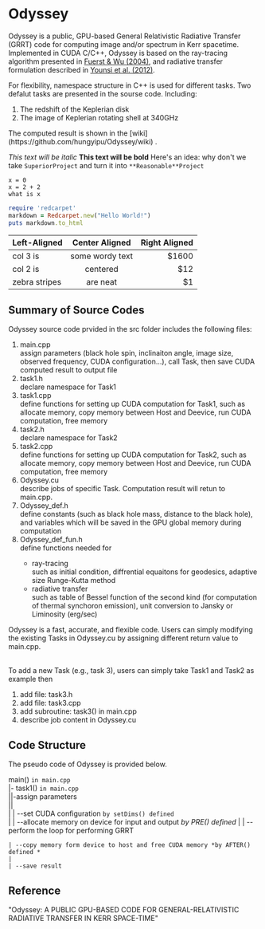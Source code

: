 # Odyssey
Odyssey is a public, GPU-based General Relativistic Radiative Transfer (GRRT) code for computing image and/or spectrum in Kerr spacetime. Implemented in CUDA C/C++, Odyssey is based on the ray-tracing algorithm presented in [Fuerst & Wu (2004)](http://adsabs.harvard.edu/abs/2004A%26A...424..733F), and radiative transfer formulation described in [Younsi et al. (2012)](http://adsabs.harvard.edu/abs/2012A%26A...545A..13Y).

For flexibility, namespace structure in C++  is used for different tasks. Two defalut tasks are presented in the sourse code. Including:
 <ol>
 <li>The redshift of the Keplerian disk</li>
 <li>The image of Keplerian rotating shell at 340GHz</li>
 </ol>
 The computed result is shown in the [wiki](https://github.com/hungyipu/Odyssey/wiki) . 
 
*This text will be italic*
**This text will be bold**
Here's an idea: why don't we take `SuperiorProject` and turn it into `**Reasonable**Project`
```
x = 0
x = 2 + 2
what is x
```
```ruby
require 'redcarpet'
markdown = Redcarpet.new("Hello World!")
puts markdown.to_html
```

| Left-Aligned  | Center Aligned  | Right Aligned |
| :------------ |:---------------:| -----:|
| col 3 is      | some wordy text | $1600 |
| col 2 is      | centered        |   $12 |
| zebra stripes | are neat        |    $1 |
## Summary of Source Codes
Odyssey source code prvided in the src folder includes the following files:
<ol>
 <li>main.cpp</li>
 assign parameters (black hole spin, inclinaiton angle, image size, observed frequency, CUDA configuration...), call Task, then save CUDA computed result to output file
 
 <li>task1.h</li>
 declare namespace for Task1
 
 
 <li>task1.cpp</li>
 define functions for setting up CUDA computation for Task1, such as allocate memory, copy memory between Host and Deevice, run CUDA computation, free memory

 
 <li>task2.h</li>
 declare namespace for Task2

 
 <li>task2.cpp</li>
  define functions for setting up CUDA computation for Task2, such as allocate memory, copy memory between Host and Deevice, run CUDA computation, free memory

 
 <li>Odyssey.cu</li>
 describe jobs of specific Task. Computation result will retun to main.cpp.
 
 <li>Odyssey_def.h</li>
 define constants (such as black hole mass, distance to the black hole),   
 <br />and variables which will be saved in the GPU global memory during computation
 
 
 <li>Odyssey_def_fun.h</li>
 define functions needed for
 <ul>
 <li>ray-tracing</li>
 such as initial condition, diffrential equaitons for geodesics, adaptive size Runge-Kutta method 
 <li>radiative transfer</li>
 such as table of Bessel function of the second kind (for computation of thermal synchoron emission), unit conversion to Jansky or Liminosity (erg/sec)
 </ul>
</ol>
Odyssey is a fast, accurate, and flexible code. Users can simply modifying the existing Tasks in Odyssey.cu by assigning different return value to main.cpp.

<br />To add a new Task (e.g., task 3), users can simply take Task1 and Task2 as example then
<ol>
 <li>add file: task3.h</li>
 <li>add file: task3.cpp</li>
 <li>add subroutine: task3() in main.cpp
 <li>describe job content in Odyssey.cu
</ol>



## Code Structure
The pseudo code of Odyssey is provided below.

main() `in main.cpp` <br />
 |- task1() `in main.cpp` <br />
 ||-assign parameters <br />
 ||<br />
 | | --set CUDA configuration `by setDims() defined`<br />
    |
    | --allocate memory on device for input and output *by PRE() defined*
    |
    | --perform the loop for performing GRRT

    | --copy memory form device to host and free CUDA memory *by AFTER() defined *
    |
    | --save result

## Reference
"Odyssey: A PUBLIC GPU-BASED CODE FOR GENERAL-RELATIVISTIC RADIATIVE TRANSFER IN KERR
SPACE-TIME"
